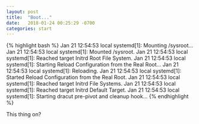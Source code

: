 ```yaml
---
layout: post
title:  "Boot..."
date:   2018-01-24 00:25:29 -0700
categories: start
---
```

{% highlight bash %}
    Jan 21 12:54:53 local systemd[1]: Mounting /sysroot...
    Jan 21 12:54:53 local systemd[1]: Mounted /sysroot.
    Jan 21 12:54:53 local systemd[1]: Reached target Initrd Root File System.
    Jan 21 12:54:53 local systemd[1]: Starting Reload Configuration from the Real Root...
    Jan 21 12:54:53 local systemd[1]: Reloading.
    Jan 21 12:54:53 local systemd[1]: Started Reload Configuration from the Real Root.
    Jan 21 12:54:53 local systemd[1]: Reached target Initrd File Systems.
    Jan 21 12:54:53 local systemd[1]: Reached target Initrd Default Target.
    Jan 21 12:54:53 local systemd[1]: Starting dracut pre-pivot and cleanup hook...
{% endhighlight %}

This thing on?

